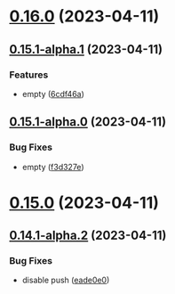 # [0.16.0](https://github.com/rswrz/test1/compare/v0.15.1-alpha.1...v0.16.0) (2023-04-11)



## [0.15.1-alpha.1](https://github.com/rswrz/test1/compare/v0.15.1-alpha.0...v0.15.1-alpha.1) (2023-04-11)


### Features

* empty ([6cdf46a](https://github.com/rswrz/test1/commit/6cdf46aceccf5c8c942bbaa0dfa8b39b02885123))



## [0.15.1-alpha.0](https://github.com/rswrz/test1/compare/v0.15.0...v0.15.1-alpha.0) (2023-04-11)


### Bug Fixes

* empty ([f3d327e](https://github.com/rswrz/test1/commit/f3d327e7d6f58976cdde45a95308b699881abf89))



# [0.15.0](https://github.com/rswrz/test1/compare/v0.14.1-alpha.2...v0.15.0) (2023-04-11)



## [0.14.1-alpha.2](https://github.com/rswrz/test1/compare/v0.14.1-alpha.1...v0.14.1-alpha.2) (2023-04-11)


### Bug Fixes

* disable push ([eade0e0](https://github.com/rswrz/test1/commit/eade0e0e01f825b9e12c63a85f6b30a0fe198262))




